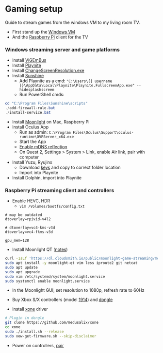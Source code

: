 # Gaming setup
Guide to stream games from the windows VM to my living room TV.

- First stand up the [Windows VM](./vm_windows.md)
- And the [Raspberry Pi](./rpi.md) client for the TV

### Windows streaming server and game platforms
- Install [ViGEmBus](https://github.com/ViGEm/ViGEmBus)
- Install [Playnite](https://playnite.link/)
- Install [ChangeScreenResolution.exe](https://tools.taubenkorb.at/change-screen-resolution/)
- Install [Sunshine](https://docs.lizardbyte.dev/projects/sunshine/en/latest/about/installation.html)
  - Add Playnite as a cmd: `"C:\Users\{{ username }}\AppData\Local\Playnite\Playnite.FullscreenApp.exe" --hidesplashscreen`
  - Run PowerShell cmds:
```PowerShell
cd "C:\Program Files\Sunshine\scripts"
./add-firewall-rule.bat
./install-service.bat
```
- Install [Moonlight](https://github.com/moonlight-stream/moonlight-qt/releases) on Mac, Raspberry Pi
- Install Oculus App
  - Run as admin: `C:\Program Files\Oculus\Support\oculus-runtime\OVRServer_x64.exe`
  - Start the App
  - [Enable mDNS reflection](./pfsense.md)
  - On Quest 2, Settings > System > Link, enable Air link, pair with computer
- Install Yuzu, Ryujinx
  - Download [keys](https://theprodkeys.com/yuzu-encryption-keys-are-missing/) and copy to correct folder location
  - Import into Playnite
- Install Dolphin, import into Playnite

### Raspberry Pi streaming client and controllers
- Enable HEVC, HDR
  - `vim /Volumes/bootfs/config.txt`
```
# may be outdated
dtoverlay=rpivid-v4l2

# dtoverlay=vc4-kms-v3d
dtoverlay=vc4-fkms-v3d

gpu_mem=128
```
- Install Moonlight QT ([notes](https://github.com/moonlight-stream/moonlight-qt/issues/967))
```bash
curl -1sLf 'https://dl.cloudsmith.io/public/moonlight-game-streaming/moonlight-qt/setup.deb.sh' | distro=raspbian codename=buster sudo -E bash
sudo apt install -y moonlight-qt vim less iproute2 git netcat
sudo apt update
sudo apt upgrade
sudo vim /etc/systemd/system/moonlight.service
sudo systemctl enable moonlight.service
```
- In the Moonlight GUI, set resolution to 1080p, refresh rate to 60Hz

- Buy Xbox S/X controllers (model [1914](https://boilingsteam.com/xbox-one-controller-a-perfected-xbox-360-gamepad/)) and [dongle](https://www.newegg.com/p/2NG-015J-00004?item=9SIB5YAK5E3117)
- Install [xone](https://github.com/medusalix/xone) driver
```bash
# Plugin in dongle
git clone https://github.com/medusalix/xone
cd xone
sudo ./install.sh --release
sudo xow-get-firmware.sh --skip-disclaimer
```
- Power on controllers, [pair](https://support.xbox.com/en-US/help/hardware-network/controller/connect-xbox-wireless-controller-to-pc)
